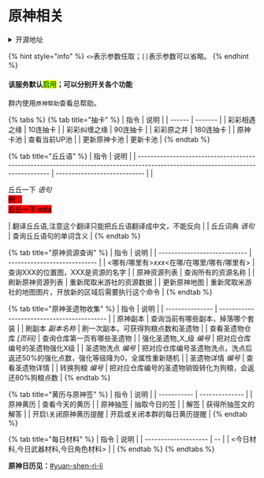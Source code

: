 # 原神相关

<details>

<summary>开源地址</summary>

[https://github.com/H-K-Y/Genshin\_Impact\_bot/](https://github.com/H-K-Y/Genshin\_Impact\_bot/)

</details>

{% hint style="info" %}
`<>`表示参数任取；`[]`表示参数可以省略。
{% endhint %}

#### 该服务默认<mark style="color:green;">启用</mark>；可以分别开关各个功能

群内使用`原神帮助`查看总帮助。

{% tabs %}
{% tab title="抽卡" %}
| 指令     | 说明      |
| ------ | ------- |
| 彩彩相遇之缘 | 10连抽卡   |
| 彩彩纠缠之缘 | 90连抽卡   |
| 彩彩原之井  | 180连抽卡  |
| 原神卡池   | 查看当前UP池 |
| 更新原神卡池 | 更新卡池    |
{% endtab %}

{% tab title="丘丘语" %}
| 指令                                                                                                                               | 说明                           |
| -------------------------------------------------------------------------------------------------------------------------------- | ---------------------------- |
| <p>丘丘一下 <em>语句</em><br><mark style="background-color:red;">例：</mark><br><mark style="background-color:red;">丘丘一下 mita</mark></p> | 翻译丘丘语,注意这个翻译只能把丘丘语翻译成中文，不能反向 |
| 丘丘词典 _语句_                                                                                                                        | 查询丘丘语句的单词含义                  |
{% endtab %}

{% tab title="原神资源查询" %}
| 指令                           | 说明                           |
| ---------------------------- | ---------------------------- |
| <哪有/哪里有>_xxx_<在哪/在哪里/哪有/哪里有> | 查询XXX的位置图，XXX是资源的名字          |
| 原神资源列表                       | 查询所有的资源名称                    |
| 刷新原神资源列表                     | 重新爬取米游社的资源数据                 |
| 更新原神地图                       | 重新爬取米游社的地图图片，开放新的区域后需要执行这个命令 |
{% endtab %}

{% tab title="原神圣遗物收集" %}
| 指令              | 说明                                         |
| --------------- | ------------------------------------------ |
| 原神副本            | 查询当前有哪些副本，掉落哪个套装                           |
| 刷副本 _副本名称_      | 刷一次副本，可获得狗粮点数和圣遗物                          |
| 查看圣遗物仓库 _\[页码]_ | 查询仓库第一页有哪些圣遗物                              |
| 强化圣遗物_X_级 _编号_  | 把对应仓库编号的圣遗物强化X级                            |
| 圣遗物洗点 _编号_      | 把对应仓库编号圣遗物洗点，洗点后返还50%的强化点数，强化等级降为0，全属性重新随机 |
| 圣遗物详情 _编号_      | 查看圣遗物详情                                    |
| 转换狗粮 _编号_       | 把对应仓库编号的圣遗物销毁转化为狗粮，会返还80%狗粮点数              |
{% endtab %}

{% tab title="黄历与原神签" %}
| 指令          | 说明             |
| ----------- | -------------- |
| 原神黄历        | 查看今天的黄历        |
| 原神抽签        | 抽取今日的签         |
| 解签          | 获得所抽签文的解答      |
| 开启\关闭原神黄历提醒 | 开启或关闭本群的每日黄历提醒 |
{% endtab %}

{% tab title="每日材料" %}
| 指令                   | 说明 |
| -------------------- | -- |
| <今日材料,今日武器材料,今日角色材料> |    |
{% endtab %}
{% endtabs %}

**原神日历见：**[#yuan-shen-ri-li](../cha-xun-zhu-shou-gong-neng/you-xi-ri-li-he-ji.md#yuan-shen-ri-li "mention")
